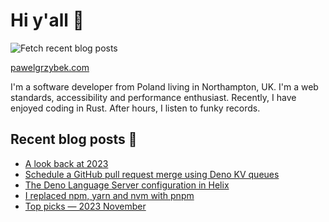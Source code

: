 # Hi y'all 👋

![Fetch recent blog posts](https://github.com/pawelgrzybek/pawelgrzybek/workflows/Fetch%20recent%20blog%20posts/badge.svg)

[pawelgrzybek.com](https://pawelgrzybek.com)

I'm a software developer from Poland living in Northampton, UK. I'm a web standards, accessibility and performance enthusiast. Recently, I have enjoyed coding in Rust. After hours, I listen to funky records.

## Recent blog posts 📝

<!-- FEED-START -->
- [A look back at 2023](https://pawelgrzybek.com/a-look-back-at-2023/)
- [Schedule a GitHub pull request merge using Deno KV queues](https://pawelgrzybek.com/schedule-a-github-pull-request-merge-using-deno-kv-queues/)
- [The Deno Language Server configuration in Helix](https://pawelgrzybek.com/the-deno-language-server-configuration-in-helix/)
- [I replaced npm, yarn and nvm with pnpm](https://pawelgrzybek.com/i-replaced-npm-yarn-and-nvm-with-pnpm/)
- [Top picks — 2023 November](https://pawelgrzybek.com/top-picks-2023-november/)
<!-- FEED-END -->